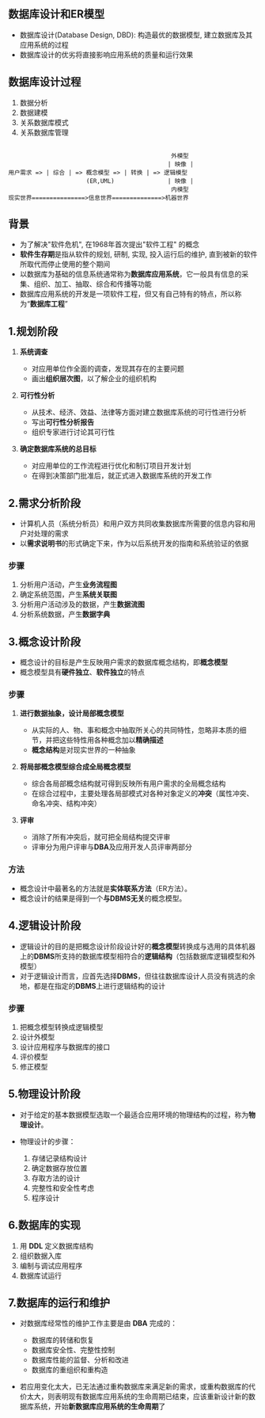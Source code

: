 ## 数据库设计和ER模型
- 数据库设计(Database Design, DBD): 构造最优的数据模型, 建立数据库及其应用系统的过程
- 数据库设计的优劣将直接影响应用系统的质量和运行效果

## 数据库设计过程
1. 数据分析
2. 数据建模
3. 关系数据库模式
4. 关系数据库管理

```

											  外模型
											 | 映像 |
用户需求 => | 综合 | => 概念模型 => | 转换 | => 逻辑模型
					  (ER,UML)				 | 映像 |
											  内模型
现实世界===============>信息世界==============>机器世界
```

## 背景
- 为了解决"软件危机", 在1968年首次提出"软件工程" 的概念
- **软件生存期**是指从软件的规划, 研制, 实现, 投入运行后的维护, 直到被新的软件所取代而停止使用的整个期间
- 以数据库为基础的信息系统通常称为**数据库应用系统**，它一般具有信息的采集、组织、加工、抽取、综合和传播等功能
- 数据库应用系统的开发是一项软件工程，但又有自己特有的特点，所以称为“**数据库工程**”

## 1.规划阶段
1. **系统调查**
   - 对应用单位作全面的调查，发现其存在的主要问题
   - 画出**组织层次图**，以了解企业的组织机构

2. **可行性分析**
   - 从技术、经济、效益、法律等方面对建立数据库系统的可行性进行分析
   - 写出**可行性分析报告**
   - 组织专家进行讨论其可行性

3. **确定数据库系统的总目标**
   - 对应用单位的工作流程进行优化和制订项目开发计划
   - 在得到决策部门批准后，就正式进入数据库系统的开发工作

## 2.需求分析阶段
- 计算机人员（系统分析员）和用户双方共同收集数据库所需要的信息内容和用户对处理的需求
- 以**需求说明书**的形式确定下来，作为以后系统开发的指南和系统验证的依据
### 步骤
1. 分析用户活动，产生**业务流程图**
2. 确定系统范围，产生**系统关联图**
3. 分析用户活动涉及的数据，产生**数据流图**
4. 分析系统数据，产生**数据字典**

## 3.概念设计阶段
- 概念设计的目标是产生反映用户需求的数据库概念结构，即**概念模型**
- 概念模型具有**硬件独立**、**软件独立**的特点
### 步骤
1. **进行数据抽象，设计局部概念模型**
   - 从实际的人、物、事和概念中抽取所关心的共同特性，忽略非本质的细节，并把这些特性用各种概念加以**精确描述**
   - **概念结构**是对现实世界的一种抽象

2. **将局部概念模型综合成全局概念模型**
   - 综合各局部概念结构就可得到反映所有用户需求的全局概念结构
   - 在综合过程中，主要处理各局部模式对各种对象定义的**冲突**（属性冲突、命名冲突、结构冲突）

3. **评审**
   - 消除了所有冲突后，就可把全局结构提交评审
   - 评审分为用户评审与**DBA**及应用开发人员评审两部分

### 方法
- 概念设计中最著名的方法就是**实体联系方法**（ER方法）。
- 概念设计的结果是得到一个**与DBMS无关**的概念模型。

## 4.逻辑设计阶段
- 逻辑设计的目的是把概念设计阶段设计好的**概念模型**转换成与选用的具体机器上的**DBMS**所支持的数据库模型相符合的**逻辑结构**（包括数据库逻辑模型和外模型）
- 对于逻辑设计而言，应首先选择**DBMS**，但往往数据库设计人员没有挑选的余地，都是在指定的**DBMS**上进行逻辑结构的设计
### 步骤
1. 把概念模型转换成逻辑模型
2. 设计外模型
3. 设计应用程序与数据库的接口
4. 评价模型
5. 修正模型

## 5.物理设计阶段
- 对于给定的基本数据模型选取一个最适合应用环境的物理结构的过程，称为**物理设计**。

- 物理设计的步骤：
  1. 存储记录结构设计
  2. 确定数据存放位置
  3. 存取方法的设计
  4. 完整性和安全性考虑
  5. 程序设计

## 6.数据库的实现
1. 用 **DDL** 定义数据库结构
2. 组织数据入库
3. 编制与调试应用程序
4. 数据库试运行

## 7.数据库的运行和维护
- 对数据库经常性的维护工作主要是由 **DBA** 完成的：
	- 数据库的转储和恢复
	- 数据库安全性、完整性控制
	- 数据库性能的监督、分析和改进
	- 数据库的重组织和重构造

- 若应用变化太大，已无法通过重构数据库来满足新的需求，或重构数据库的代价太大，则表明现有数据库应用系统的生命周期已结束，应该重新设计新的数据库系统，开始**新数据库应用系统的生命周期**了